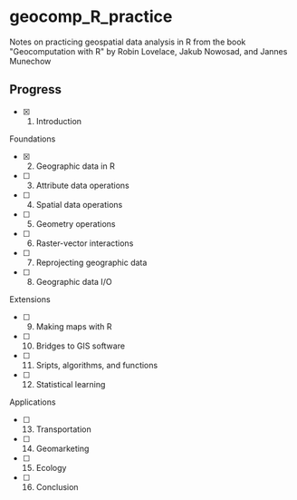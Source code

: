 # geocomp_R_practice
Notes on practicing geospatial data analysis in R from the book 
"Geocomputation with R" by Robin Lovelace, Jakub Nowosad, and Jannes Munechow

## Progress

- [x] 1. Introduction

Foundations
- [x] 2. Geographic data in R
- [ ] 3. Attribute data operations
- [ ] 4. Spatial data operations
- [ ] 5. Geometry operations
- [ ] 6. Raster-vector interactions
- [ ] 7. Reprojecting geographic data
- [ ] 8. Geographic data I/O 

Extensions
- [ ] 9. Making maps with R
- [ ] 10. Bridges to GIS software
- [ ] 11. Sripts, algorithms, and functions
- [ ] 12. Statistical learning

Applications
- [ ] 13. Transportation
- [ ] 14. Geomarketing
- [ ] 15. Ecology
- [ ] 16. Conclusion
